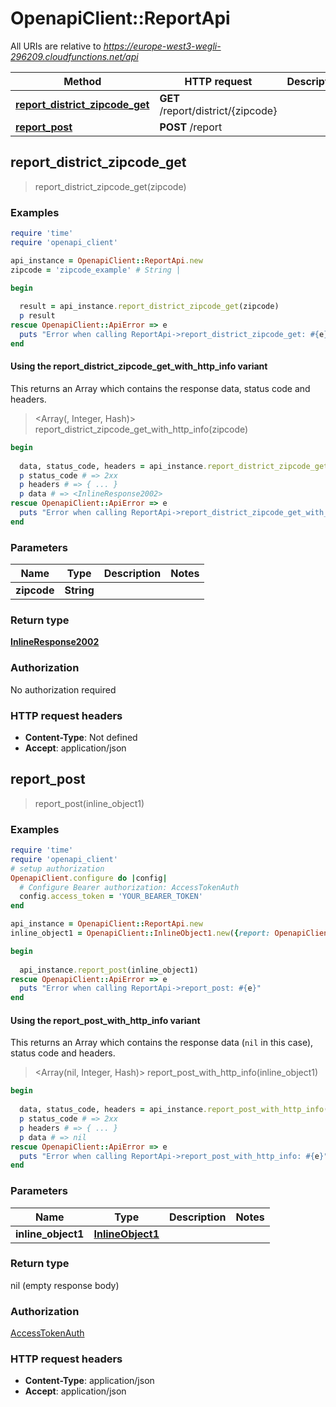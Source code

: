 # OpenapiClient::ReportApi

All URIs are relative to *https://europe-west3-wegli-296209.cloudfunctions.net/api*

| Method | HTTP request | Description |
| ------ | ------------ | ----------- |
| [**report_district_zipcode_get**](ReportApi.md#report_district_zipcode_get) | **GET** /report/district/{zipcode} |  |
| [**report_post**](ReportApi.md#report_post) | **POST** /report |  |


## report_district_zipcode_get

> <InlineResponse2002> report_district_zipcode_get(zipcode)



### Examples

```ruby
require 'time'
require 'openapi_client'

api_instance = OpenapiClient::ReportApi.new
zipcode = 'zipcode_example' # String | 

begin
  
  result = api_instance.report_district_zipcode_get(zipcode)
  p result
rescue OpenapiClient::ApiError => e
  puts "Error when calling ReportApi->report_district_zipcode_get: #{e}"
end
```

#### Using the report_district_zipcode_get_with_http_info variant

This returns an Array which contains the response data, status code and headers.

> <Array(<InlineResponse2002>, Integer, Hash)> report_district_zipcode_get_with_http_info(zipcode)

```ruby
begin
  
  data, status_code, headers = api_instance.report_district_zipcode_get_with_http_info(zipcode)
  p status_code # => 2xx
  p headers # => { ... }
  p data # => <InlineResponse2002>
rescue OpenapiClient::ApiError => e
  puts "Error when calling ReportApi->report_district_zipcode_get_with_http_info: #{e}"
end
```

### Parameters

| Name | Type | Description | Notes |
| ---- | ---- | ----------- | ----- |
| **zipcode** | **String** |  |  |

### Return type

[**InlineResponse2002**](InlineResponse2002.md)

### Authorization

No authorization required

### HTTP request headers

- **Content-Type**: Not defined
- **Accept**: application/json


## report_post

> report_post(inline_object1)



### Examples

```ruby
require 'time'
require 'openapi_client'
# setup authorization
OpenapiClient.configure do |config|
  # Configure Bearer authorization: AccessTokenAuth
  config.access_token = 'YOUR_BEARER_TOKEN'
end

api_instance = OpenapiClient::ReportApi.new
inline_object1 = OpenapiClient::InlineObject1.new({report: OpenapiClient::Report.new}) # InlineObject1 | 

begin
  
  api_instance.report_post(inline_object1)
rescue OpenapiClient::ApiError => e
  puts "Error when calling ReportApi->report_post: #{e}"
end
```

#### Using the report_post_with_http_info variant

This returns an Array which contains the response data (`nil` in this case), status code and headers.

> <Array(nil, Integer, Hash)> report_post_with_http_info(inline_object1)

```ruby
begin
  
  data, status_code, headers = api_instance.report_post_with_http_info(inline_object1)
  p status_code # => 2xx
  p headers # => { ... }
  p data # => nil
rescue OpenapiClient::ApiError => e
  puts "Error when calling ReportApi->report_post_with_http_info: #{e}"
end
```

### Parameters

| Name | Type | Description | Notes |
| ---- | ---- | ----------- | ----- |
| **inline_object1** | [**InlineObject1**](InlineObject1.md) |  |  |

### Return type

nil (empty response body)

### Authorization

[AccessTokenAuth](../README.md#AccessTokenAuth)

### HTTP request headers

- **Content-Type**: application/json
- **Accept**: application/json

